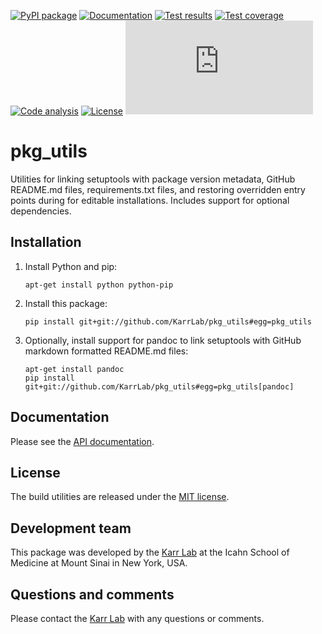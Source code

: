 [![PyPI package](https://img.shields.io/pypi/v/pkg_utils.svg)](https://pypi.python.org/pypi/pkg_utils)
[![Documentation](https://readthedocs.org/projects/pkg_utils/badge/?version=latest)](http://pkg_utils.readthedocs.org)
[![Test results](https://circleci.com/gh/KarrLab/pkg_utils.svg?style=shield)](https://circleci.com/gh/KarrLab/pkg_utils)
[![Test coverage](https://coveralls.io/repos/github/KarrLab/pkg_utils/badge.svg)](https://coveralls.io/github/KarrLab/pkg_utils)
[![Code analysis](https://api.codeclimate.com/v1/badges/719d7a9027bcdf6a63bc/maintainability)](https://codeclimate.com/github/KarrLab/pkg_utils)
[![License](https://img.shields.io/github/license/KarrLab/pkg_utils.svg)](LICENSE)
![Analytics](https://ga-beacon.appspot.com/UA-86759801-1/pkg_utils/README.md?pixel)

# pkg_utils

Utilities for linking setuptools with package version metadata, GitHub README.md files, requirements.txt files, and restoring overridden entry points during for editable installations. Includes support for optional dependencies.

## Installation

1. Install Python and pip:
    ```
    apt-get install python python-pip
    ```
2. Install this package:
    ```
    pip install git+git://github.com/KarrLab/pkg_utils#egg=pkg_utils
    ```
3. Optionally, install support for pandoc to link setuptools with GitHub markdown formatted README.md files:
    ```
    apt-get install pandoc
    pip install git+git://github.com/KarrLab/pkg_utils#egg=pkg_utils[pandoc]
    ```

## Documentation
Please see the [API documentation](http://pkg_utils.readthedocs.io).

## License
The build utilities are released under the [MIT license](LICENSE).

## Development team
This package was developed by the [Karr Lab](http://www.karrlab.org) at the Icahn School of Medicine at Mount Sinai in New York, USA.

## Questions and comments
Please contact the [Karr Lab](http://www.karrlab.org) with any questions or comments.
